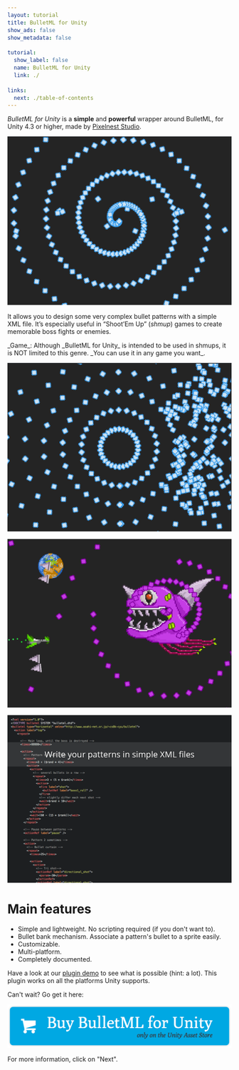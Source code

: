 ```yaml
---
layout: tutorial
title: BulletML for Unity
show_ads: false
show_metadata: false

tutorial:
  show_label: false
  name: BulletML for Unity
  link: ./

links:
  next: ./table-of-contents
---
```


*BulletML for Unity* is a **simple** and **powerful** wrapper around BulletML, for Unity 4.3 or higher, made by [Pixelnest Studio](http://pixelnest.io).

[ ![Screenshot1][screenshot1] ][screenshot1]

It allows you to design some very complex bullet patterns with a simple XML file. It’s especially useful in “Shoot’Em Up” (_shmup_) games to create memorable boss fights or enemies.

<md-info>
_Game_: Although _BulletML for Unity_ is intended to be used in shmups, it is NOT limited to this genre. _You can use it in any game you want_.
</md-info>

[ ![Screenshot2][screenshot2] ][screenshot2]

[ ![Screenshot3][screenshot3] ][screenshot3]

[ ![Screenshot4][screenshot4] ][screenshot4]

# Main features

- Simple and lightweight. No scripting required (if you don't want to).
- Bullet bank mechanism. Associate a pattern's bullet to a sprite easily.
- Customizable.
- Multi-platform.
- Completely documented.

Have a look at our [plugin demo][demo] to see what is possible (hint: a lot). This plugin works on all the platforms Unity supports.

Can't wait? Go get it here:

<a href="#todo">
  <img
    src="./-img/buy.png"
    class="intent-button intent-button--bulletml"
    alt="Buy BulletML for Unity"
    title="Buy BulletML for Unity"
  />
</a>

For more information, click on "Next".


[demo]: http://pixelnest.io/work/bulletml-for-unity/demo/

[screenshot1]: ./-img/screenshot1.png
[screenshot2]: ./-img/screenshot2.png
[screenshot3]: ./-img/screenshot3.png
[screenshot4]: ./-img/screenshot4.png
